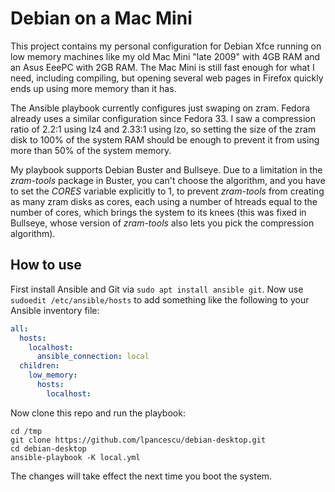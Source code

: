 # Debian on a Mac Mini

This project contains my personal configuration for Debian Xfce
running on low memory machines like my old Mac Mini "late 2009" with
4GB RAM and an Asus EeePC with 2GB RAM. The Mac Mini is still fast
enough for what I need, including compiling, but opening several web
pages in Firefox quickly ends up using more memory than it has.

The Ansible playbook currently configures just swaping on zram.
Fedora already uses a similar configuration since Fedora 33. I saw a
compression ratio of 2.2:1 using lz4 and 2.33:1 using lzo, so setting
the size of the zram disk to 100% of the system RAM should be enough
to prevent it from using more than 50% of the system memory.

My playbook supports Debian Buster and Bullseye. Due to a limitation
in the *zram-tools* package in Buster, you can't choose the algorithm,
and you have to set the *CORES* variable explicitly to 1, to prevent
*zram-tools* from creating as many zram disks as cores, each using a
number of htreads equal to the number of cores, which brings the
system to its knees (this was fixed in Bullseye, whose version of
*zram-tools* also lets you pick the compression algorithm).

## How to use

First install Ansible and Git via `sudo apt install ansible git`. Now
use `sudoedit /etc/ansible/hosts` to add something like the following
to your Ansible inventory file:

```yaml
all:
  hosts:
    localhost:
      ansible_connection: local
  children:
    low_memory:
      hosts:
        localhost:
```

Now clone this repo and run the playbook:

```
cd /tmp
git clone https://github.com/lpancescu/debian-desktop.git
cd debian-desktop
ansible-playbook -K local.yml
```

The changes will take effect the next time you boot the system.

